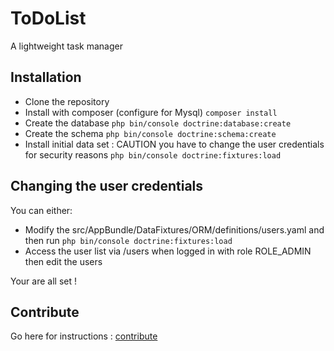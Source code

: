 ToDoList
========

A lightweight task manager

## Installation

- Clone the repository
- Install with composer (configure for Mysql)
`composer install`
- Create the database
`php bin/console doctrine:database:create`
- Create the schema
`php bin/console doctrine:schema:create`
- Install initial data set : CAUTION you have to change the user credentials for security reasons
`php bin/console doctrine:fixtures:load`

## Changing the user credentials
You can either:
- Modify the src/AppBundle/DataFixtures/ORM/definitions/users.yaml and then run
`php bin/console doctrine:fixtures:load`
- Access the user list via /users when logged in with role ROLE_ADMIN then edit the users

Your are all set !

## Contribute
Go here for instructions : [contribute](Contrib.md)
